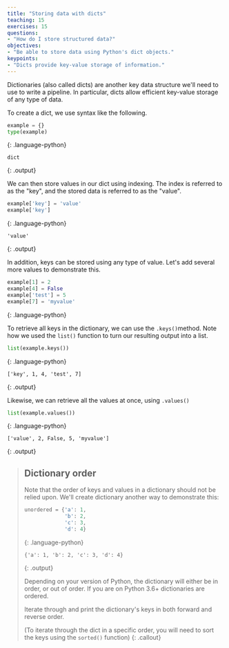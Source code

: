 ```yaml
---
title: "Storing data with dicts"
teaching: 15
exercises: 15
questions:
- "How do I store structured data?"
objectives:
- "Be able to store data using Python's dict objects."
keypoints:
- "Dicts provide key-value storage of information."
---
```


Dictionaries (also called dicts) are another key data structure we'll need to use to write a pipeline.
In particular, dicts allow efficient key-value storage of any type of data. 

To create a dict, we use syntax like the following.

```python
example = {}
type(example)
```
{: .language-python}
```
dict
```
{: .output}

We can then store values in our dict using indexing.
The index is referred to as the "key",
and the stored data is referred to as the "value".

```python
example['key'] = 'value'
example['key']
```
{: .language-python}
```
'value'
```
{: .output}

In addition, keys can be stored using any type of value.
Let's add several more values to demonstrate this.

```python
example[1] = 2
example[4] = False
example['test'] = 5
example[7] = 'myvalue'
```
{: .language-python}

To retrieve all keys in the dictionary, we can use the `.keys()`method.
Note how we used the `list()` function to turn our resulting output into a list.

```python
list(example.keys())
```
{: .language-python}
```
['key', 1, 4, 'test', 7]
```
{: .output}

Likewise, we can retrieve all the values at once, using `.values()`

```python
list(example.values())
```
{: .language-python}
```
['value', 2, False, 5, 'myvalue']
```
{: .output}

> ## Dictionary order
> Note that the order of keys and values in a dictionary should not be relied upon.
> We'll create dictionary another way to demonstrate this:
>
> ```python
> unordered = {'a': 1,
>              'b': 2,
>              'c': 3,
>              'd': 4}
> ```
> {: .language-python}
> ```
> {'a': 1, 'b': 2, 'c': 3, 'd': 4}
> ```
> {: .output}
>
> Depending on your version of Python, the dictionary will either be in order, or out of order.
> If you are on Python 3.6+ dictionaries are ordered.
>
> Iterate through and print the dictionary's keys in both forward and reverse order.
>
> (To iterate through the dict in a specific order, you will need to sort the keys using the `sorted()` function)
{: .callout}
